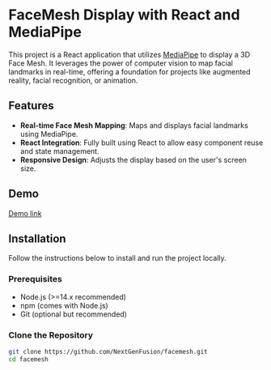 # FaceMesh Display with React and MediaPipe

This project is a React application that utilizes [MediaPipe](https://mediapipe.dev) to display a 3D Face Mesh. It leverages the power of computer vision to map facial landmarks in real-time, offering a foundation for projects like augmented reality, facial recognition, or animation.

## Features

- **Real-time Face Mesh Mapping**: Maps and displays facial landmarks using MediaPipe.
- **React Integration**: Fully built using React to allow easy component reuse and state management.
- **Responsive Design**: Adjusts the display based on the user's screen size.

## Demo

[Demo link](https://nextgenfusion.github.io/facemash/)


## Installation

Follow the instructions below to install and run the project locally.

### Prerequisites

- Node.js (>=14.x recommended)
- npm (comes with Node.js)
- Git (optional but recommended)

### Clone the Repository

```bash
git clone https://github.com/NextGenFusion/facemesh.git
cd facemesh

